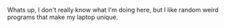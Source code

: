 Whats up, I don't really know what I'm doing here, but I like random weird programs that make my laptop unique.

<!---
vjmcgovern/vjmcgovern is a ✨ special ✨ repository because its `README.md` (this file) appears on your GitHub profile.
You can click the Preview link to take a look at your changes.
--->
